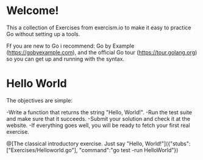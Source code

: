 # Welcome!

This a collection of Exercises from exercism.io to make it easy to practice Go without setting up a tools.

Ff you are new to Go i recommend: Go by Example (https://gobyexample.com), and the official Go tour (https://tour.golang.org) so you can get up and running with the syntax.



# Hello World
The objectives are simple:

-Write a function that returns the string "Hello, World!".
-Run the test suite and make sure that it succeeds.
-Submit your solution and check it at the website.
-If everything goes well, you will be ready to fetch your first real exercise.

@[The classical introductory exercise. Just say "Hello, World!"]({"stubs":["Exercises/Helloworld.go"], "command":"go test -run HelloWorld"})

